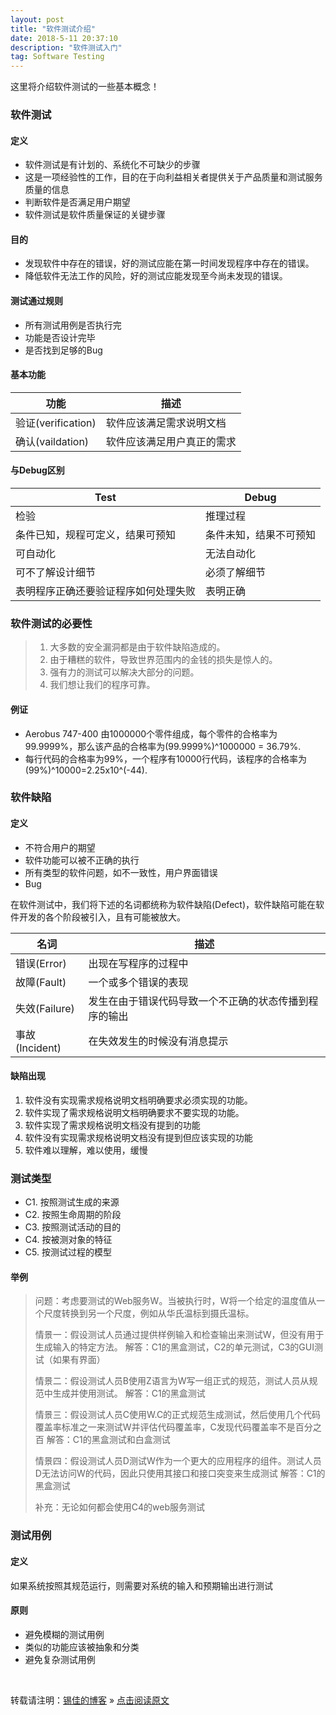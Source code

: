 ```yaml
---
layout: post
title: "软件测试介绍"
date: 2018-5-11 20:37:10 
description: "软件测试入门"
tag: Software Testing
---
```


这里将介绍软件测试的一些基本概念！

### 软件测试

#### 定义
* 软件测试是有计划的、系统化不可缺少的步骤
* 这是一项经验性的工作，目的在于向利益相关者提供关于产品质量和测试服务质量的信息
* 判断软件是否满足用户期望
* 软件测试是软件质量保证的关键步骤

#### 目的
* 发现软件中存在的错误，好的测试应能在第一时间发现程序中存在的错误。
* 降低软件无法工作的风险，好的测试应能发现至今尚未发现的错误。

#### 测试通过规则
* 所有测试用例是否执行完
* 功能是否设计完毕
* 是否找到足够的Bug

#### 基本功能

| 功能 | 描述                    |
| ------------- | ----------------------------------------- |
| 验证(verification) | 软件应该满足需求说明文档    |
| 确认(vaildation)  | 软件应该满足用户真正的需求  |

#### 与Debug区别

| Test | Debug                   |
| ------------- | ----------------------------------------- |
|检验|推理过程|
|  条件已知，规程可定义，结果可预知 | 条件未知，结果不可预知|
| 可自动化| 无法自动化 |
|可不了解设计细节|必须了解细节|
|表明程序正确还要验证程序如何处理失败|表明正确|

### 软件测试的必要性
> 1. 大多数的安全漏洞都是由于软件缺陷造成的。
> 2. 由于糟糕的软件，导致世界范围内的金钱的损失是惊人的。
> 3. 强有力的测试可以解决大部分的问题。
> 4. 我们想让我们的程序可靠。

#### 例证
* Aerobus 747-400 由1000000个零件组成，每个零件的合格率为99.9999%，那么该产品的合格率为(99.9999%)^1000000 = 36.79%.
* 每行代码的合格率为99%，一个程序有10000行代码，该程序的合格率为(99%)^10000=2.25x10^(-44).

### 软件缺陷

#### 定义
* 不符合用户的期望
* 软件功能可以被不正确的执行
* 所有类型的软件问题，如不一致性，用户界面错误
* Bug

在软件测试中，我们将下述的名词都统称为软件缺陷(Defect)，软件缺陷可能在软件开发的各个阶段被引入，且有可能被放大。

| 名词 | 描述                    |
| ------------- | ----------------------------------------- |
| 错误(Error) | 出现在写程序的过程中     |
| 故障(Fault)  | 一个或多个错误的表现 |
| 失效(Failure) |  发生在由于错误代码导致一个不正确的状态传播到程序的输出    |
| 事故(Incident)  | 在失效发生的时候没有消息提示 |

#### 缺陷出现
1. 软件没有实现需求规格说明文档明确要求必须实现的功能。
2. 软件实现了需求规格说明文档明确要求不要实现的功能。
3. 软件实现了需求规格说明文档没有提到的功能
4. 软件没有实现需求规格说明文档没有提到但应该实现的功能
5. 软件难以理解，难以使用，缓慢

### 测试类型
* C1. 按照测试生成的来源
* C2. 按照生命周期的阶段
* C3. 按照测试活动的目的
* C4. 按被测对象的特征
* C5. 按测试过程的模型

#### 举例
> 问题：考虑要测试的Web服务W。当被执行时，W将一个给定的温度值从一个尺度转换到另一个尺度，例如从华氏温标到摄氏温标。
>
> 情景一：假设测试人员通过提供样例输入和检查输出来测试W，但没有用于生成输入的特定方法。
> 解答：C1的黑盒测试，C2的单元测试，C3的GUI测试（如果有界面）
>
> 情景二：假设测试人员B使用Z语言为W写一组正式的规范，测试人员从规范中生成并使用测试。
> 解答：C1的黑盒测试
>
> 情景三：假设测试人员C使用W.C的正式规范生成测试，然后使用几个代码覆盖率标准之一来测试W并评估代码覆盖率，C发现代码覆盖率不是百分之百
> 解答：C1的黑盒测试和白盒测试
>
> 情景四：假设测试人员D测试W作为一个更大的应用程序的组件。测试人员D无法访问W的代码，因此只使用其接口和接口突变来生成测试
> 解答：C1的黑盒测试
>
> 补充：无论如何都会使用C4的web服务测试

### 测试用例

#### 定义
如果系统按照其规范运行，则需要对系统的输入和预期输出进行测试

#### 原则
* 避免模糊的测试用例
* 类似的功能应该被抽象和分类
* 避免复杂测试用例

<br>

转载请注明：[锡佳的博客](http://www.luxijia.top) » [点击阅读原文](http://www.luxijia.top/2015/09/SoftwareTestingIntroduction/)